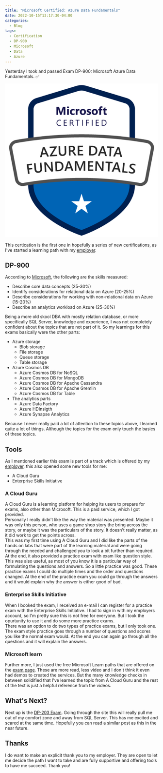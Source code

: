 ```yaml
---
title: "Microsoft Certified: Azure Data Fundamentals"
date: 2022-10-15T13:17:30-04:00
categories:
  - Blog
tags:
  - Certification
  - DP-900
  - Microsoft
  - Data
  - Azure
---
```


Yesterday I took and passed Exam DP-900: Microsoft Azure Data Fundamentals. ✅

![dp900 badge](/assets/images/microsoft-certified-azure-data-fundamentals.png)

This certication is the first one in hopefully a series of new certifications, as I've started a learning path with my [employer][1].

## DP-900

According to [Microsoft][2], the following are the skills measured:

- Describe core data concepts (25-30%)
- Identify considerations for relational data on Azure (20-25%)
- Describe considerations for working with non-relational data on Azure (15-20%)
- Describe an analytics workload on Azure (25-30%)

Being a more old skool DBA with mostly relation database, or more specifically SQL Server, knowledge and experience, I was not completely confident about the topics that are not part of it. So my learnings for this exams basically were the other parts:

- Azure storage
  - Blob storage
  - File storage
  - Queue storage
  - Table storage
- Azure Cosmos DB
  - Azure Cosmos DB for NoSQL
  - Azure Cosmos DB for MongoDB
  - Azure Cosmos DB for Apache Cassandra
  - Azure Cosmos DB for Apache Gremlin
  - Azure Cosmos DB for Table
- The analytics parts
  - Azure Data Factory
  - Azure HDInsigth
  - Azure Synapse Analytics

Because I never really paid a lot of attention to these topics above, I learned quite a lot of things. Although the topics for the exam only touch the basics of these topics.

## Tools

As I mentioned earlier this exam is part of a track which is offered by my [employer][1], this also opened some new tools for me:

- A Cloud Guru
- Enterprise Skills Initiative

### A Cloud Guru

A Cloud Guru is a learning platform for helping its users to prepare for exams, also other than Microsoft. This is a paid service, which I got provided.\
Personally I really didn't like the way the material was presented. Maybe it was only this person, who uses a game shop story the bring across the story, or maybe it was the particulars of the story. It doesn't really matter, as it did work to get the points across.\
This was my first time using A Cloud Guru and I did like the parts of the hands on labs that were part of the learning material and were going through the needed and challenged you to look a bit further than required. At the end, it also provided a practice exam with exam like question style. This was also useful, as most of you know it is a particular way of formulating the questions and answers. So a little practice was good. These practice exams I could do multiple times and the order and questions changed. At the end of the practice exam you could go through the answers and it would explain why the answer is either good of bad.

### Enterprise Skills Initiative

When I booked the exam, I received an e-mail I can register for a practice exam with the Enterprise Skills Initiative. I had to sign in with my employers account, so I'm pretty sure this is not free for everyone. But I took the opurtunity to use it and do some more practice exams.\
There was an option to do two types of practice exams, but I only took one. The exam style practice goes through a number of questions and scores you like the normal exam would. At the end you can again go through all the questions and it will explain the answers.

### Microsoft learn

Further more, I just used the free Microsoft Learn paths that are offered on the [exam page][2]. These are more read, less video and I don't think it even had demos to created the services. But the many knowledge checks in between solidified that I've learned the topic from A Cloud Guru and the rest of the text is just a helpful reference from the videos.

## What's Next?

Next up is the [DP-203 Exam][3]. Going through the site this will really pull me out of my comfort zone and away from SQL Server. This has me excited and scared at the same time. Hopefully you can read a similar post as this in the near future.

## Thanks

I do want to make an explicit thank you to my employer. They are open to let me decide the path I want to take and are fully supportive and offering tools to have me succeed. Thank you!

[1]: https://www.sogeti.com
[2]: https://learn.microsoft.com/en-us/certifications/exams/dp-900
[3]: https://learn.microsoft.com/en-us/certifications/exams/dp-203
